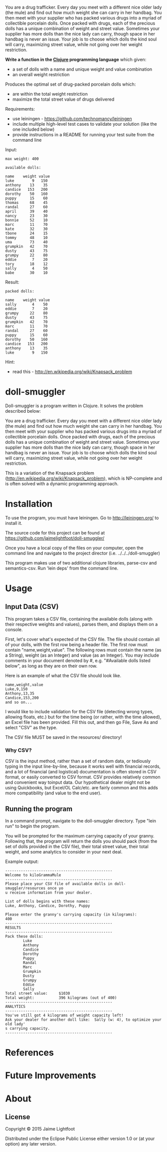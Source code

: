 You are a drug trafficker. Every day you meet with a different nice older lady (the mule) and find out how much weight she can carry in her handbag. You then meet with your supplier who has packed various drugs into a myriad of collectible porcelain dolls. Once packed with drugs, each of the precious dolls has a unique combination of weight and street value. Sometimes your supplier has more dolls than the nice lady can carry, though space in her handbag is never an issue. Your job is to choose which dolls the kind soul will carry, maximizing street value, while not going over her weight restriction.

**Write a function in the [Clojure](http://clojure.org/) programming language** which given:

* a set of dolls with a name and unique weight and value combination
* an overall weight restriction

Produces the optimal set of drug-packed porcelain dolls which:

* are within the total weight restriction
* maximize the total street value of drugs delivered

Requirements:

* use leiningen - https://github.com/technomancy/leiningen
* include multiple high-level test cases to validate your solution (like the one included below)
* provide instructions in a README for running your test suite from the command line

Input:

    max weight: 400

    available dolls:

    name    weight value
    luke        9   150
    anthony    13    35
    candice   153   200
    dorothy    50   160
    puppy      15    60
    thomas     68    45
    randal     27    60
    april      39    40
    nancy      23    30
    bonnie     52    10
    marc       11    70
    kate       32    30
    tbone      24    15
    tommy      48    10
    uma        73    40
    grumpkin   42    70
    dusty      43    75
    grumpy     22    80
    eddie       7    20
    tory       18    12
    sally       4    50
    babe       30    10

Result:

    packed dolls:

    name    weight value
    sally       4    50
    eddie       7    20
    grumpy     22    80
    dusty      43    75
    grumpkin   42    70
    marc       11    70
    randal     27    60
    puppy      15    60
    dorothy    50   160
    candice   153   200
    anthony    13    35
    luke        9   150

Hint:

* read this - http://en.wikipedia.org/wiki/Knapsack_problem



# doll-smuggler

Doll-smuggler is a program written in Clojure.  It solves the problem described below:  

You are a drug trafficker. Every day you meet with a different nice older lady (the mule) and find out how much weight she can carry in her handbag. You then meet with your supplier who has packed various drugs into a myriad of collectible porcelain dolls. Once packed with drugs, each of the precious dolls has a unique combination of weight and street value. Sometimes your supplier has more dolls than the nice lady can carry, though space in her handbag is never an issue. Your job is to choose which dolls the kind soul will carry, maximizing street value, while not going over her weight restriction.

This is a variation of the Knapsack problem (http://en.wikipedia.org/wiki/Knapsack_problem), which is NP-complete and is often solved with a dynamic programming approach.  

# Installation

To use the program, you must have leiningen.  Go to http://leiningen.org/ to install it.  

The source code for this project can be found at https://github.com/jaimelightfoot/doll-smuggler/

Once you have a local copy of the files on your computer, open the command line and navigate to the project director (i.e. ../../../doll-smuggler)

This program makes use of two additional clojure libraries, parse-csv and semantics-csv.  Run 'lein deps' from the command line.  

# Usage

## Input Data (CSV)
This program takes a CSV file, containing the available dolls (along with their respective weights and values), parses them, and displays them on a console.  

First, let's cover what's expected of the CSV file.  The file should contain all of your dolls, with the first row being a header file.  The first row must contain "name,weight,value".  The following rows must contain the name (as a String), weight (as an Integer) and value (as an Integer).  You may include comments in your document denoted by #, e.g. "#Available dolls listed below", as long as they are on their own row.    

Here is an example of what the CSV file should look like.  

	name,weight,value
	Luke,9,150
	Anthony,13,35
	Candice,153,200
	and so on...

I would like to include validation for the CSV file (detecting wrong types, allowing floats, etc.) but for the time being (or rather, with the time allowed), an Excel file has been provided.  Fill this out, and then go File, Save As and select "CSV" as the type.  

The CSV file MUST be saved in the resources/ directory!

### Why CSV?
 
CSV is the input method, rather than a set of random data, or tediously typing in the input line-by-line, because it works well with financial records, and a lot of financial (and logistical) documentation is often stored in CSV format, or easily converted to CSV format.  CSV provides relatively common and convenient way toinput data.  Our hypothetical dealer might not be using Quickbooks, but Excel/OL Calc/etc. are fairly common and this adds more compatibility (and value to the end user).  

## Running the program

In a command prompt, navigate to the doll-smuggler directory.  Type "lein run" to begin the program.  

You will be prompted for the maximum carrying capacity of your granny.  Following that, the program will return the dolls you should pack (from the set of dolls provided in the CSV file), their total street value, their total weight, and some analytics to consider in your next deal.  

Example output:  

	------------------------------------------------
	Welcome to kiloGrammaMule
	------------------------------------------------
	Please place your CSV file of available dolls in doll-smuggler/resources once yo
	u receive information from your dealer.

	List of dolls begins with these names:
	Luke, Anthony, Candice, Dorothy, Puppy

	Please enter the granny's carrying capacity (in kilograms):
	400
	------------------------------------------------
	RESULTS
	------------------------------------------------
	Pack these dolls:
			Luke
			Anthony
			Candice
			Dorothy
			Puppy
			Randal
			Marc
			Grumpkin
			Dusty
			Grumpy
			Eddie
			Sally
	Total street value:     $1030
	Total weight:           396 kilograms (out of 400)
	------------------------------------------------
	ANALYTICS
	------------------------------------------------
	You've still got 4 kilograms of weight capacity left!
	Ask your dealer for another doll like:  Sally (w: 4), to optimize your old lady'
	s carrying capacity.
	------------------------------------------------

# References
	
# Future Improvements

# About

## License

Copyright © 2015 Jaime Lightfoot

Distributed under the Eclipse Public License either version 1.0 or (at
your option) any later version.
